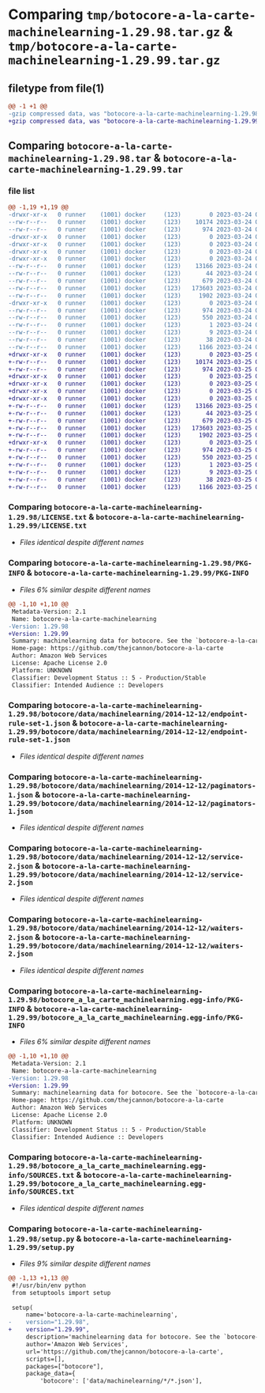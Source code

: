 # Comparing `tmp/botocore-a-la-carte-machinelearning-1.29.98.tar.gz` & `tmp/botocore-a-la-carte-machinelearning-1.29.99.tar.gz`

## filetype from file(1)

```diff
@@ -1 +1 @@
-gzip compressed data, was "botocore-a-la-carte-machinelearning-1.29.98.tar", last modified: Fri Mar 24 01:24:31 2023, max compression
+gzip compressed data, was "botocore-a-la-carte-machinelearning-1.29.99.tar", last modified: Sat Mar 25 01:22:57 2023, max compression
```

## Comparing `botocore-a-la-carte-machinelearning-1.29.98.tar` & `botocore-a-la-carte-machinelearning-1.29.99.tar`

### file list

```diff
@@ -1,19 +1,19 @@
-drwxr-xr-x   0 runner    (1001) docker     (123)        0 2023-03-24 01:24:31.742063 botocore-a-la-carte-machinelearning-1.29.98/
--rw-r--r--   0 runner    (1001) docker     (123)    10174 2023-03-24 01:24:31.000000 botocore-a-la-carte-machinelearning-1.29.98/LICENSE.txt
--rw-r--r--   0 runner    (1001) docker     (123)      974 2023-03-24 01:24:31.742063 botocore-a-la-carte-machinelearning-1.29.98/PKG-INFO
-drwxr-xr-x   0 runner    (1001) docker     (123)        0 2023-03-24 01:24:31.742063 botocore-a-la-carte-machinelearning-1.29.98/botocore/
-drwxr-xr-x   0 runner    (1001) docker     (123)        0 2023-03-24 01:24:31.742063 botocore-a-la-carte-machinelearning-1.29.98/botocore/data/
-drwxr-xr-x   0 runner    (1001) docker     (123)        0 2023-03-24 01:24:31.742063 botocore-a-la-carte-machinelearning-1.29.98/botocore/data/machinelearning/
-drwxr-xr-x   0 runner    (1001) docker     (123)        0 2023-03-24 01:24:31.742063 botocore-a-la-carte-machinelearning-1.29.98/botocore/data/machinelearning/2014-12-12/
--rw-r--r--   0 runner    (1001) docker     (123)    13166 2023-03-24 01:23:57.000000 botocore-a-la-carte-machinelearning-1.29.98/botocore/data/machinelearning/2014-12-12/endpoint-rule-set-1.json
--rw-r--r--   0 runner    (1001) docker     (123)       44 2023-03-24 01:23:57.000000 botocore-a-la-carte-machinelearning-1.29.98/botocore/data/machinelearning/2014-12-12/examples-1.json
--rw-r--r--   0 runner    (1001) docker     (123)      679 2023-03-24 01:23:57.000000 botocore-a-la-carte-machinelearning-1.29.98/botocore/data/machinelearning/2014-12-12/paginators-1.json
--rw-r--r--   0 runner    (1001) docker     (123)   173603 2023-03-24 01:23:57.000000 botocore-a-la-carte-machinelearning-1.29.98/botocore/data/machinelearning/2014-12-12/service-2.json
--rw-r--r--   0 runner    (1001) docker     (123)     1902 2023-03-24 01:23:57.000000 botocore-a-la-carte-machinelearning-1.29.98/botocore/data/machinelearning/2014-12-12/waiters-2.json
-drwxr-xr-x   0 runner    (1001) docker     (123)        0 2023-03-24 01:24:31.742063 botocore-a-la-carte-machinelearning-1.29.98/botocore_a_la_carte_machinelearning.egg-info/
--rw-r--r--   0 runner    (1001) docker     (123)      974 2023-03-24 01:24:31.000000 botocore-a-la-carte-machinelearning-1.29.98/botocore_a_la_carte_machinelearning.egg-info/PKG-INFO
--rw-r--r--   0 runner    (1001) docker     (123)      550 2023-03-24 01:24:31.000000 botocore-a-la-carte-machinelearning-1.29.98/botocore_a_la_carte_machinelearning.egg-info/SOURCES.txt
--rw-r--r--   0 runner    (1001) docker     (123)        1 2023-03-24 01:24:31.000000 botocore-a-la-carte-machinelearning-1.29.98/botocore_a_la_carte_machinelearning.egg-info/dependency_links.txt
--rw-r--r--   0 runner    (1001) docker     (123)        9 2023-03-24 01:24:31.000000 botocore-a-la-carte-machinelearning-1.29.98/botocore_a_la_carte_machinelearning.egg-info/top_level.txt
--rw-r--r--   0 runner    (1001) docker     (123)       38 2023-03-24 01:24:31.742063 botocore-a-la-carte-machinelearning-1.29.98/setup.cfg
--rw-r--r--   0 runner    (1001) docker     (123)     1166 2023-03-24 01:24:31.000000 botocore-a-la-carte-machinelearning-1.29.98/setup.py
+drwxr-xr-x   0 runner    (1001) docker     (123)        0 2023-03-25 01:22:57.256421 botocore-a-la-carte-machinelearning-1.29.99/
+-rw-r--r--   0 runner    (1001) docker     (123)    10174 2023-03-25 01:22:57.000000 botocore-a-la-carte-machinelearning-1.29.99/LICENSE.txt
+-rw-r--r--   0 runner    (1001) docker     (123)      974 2023-03-25 01:22:57.256421 botocore-a-la-carte-machinelearning-1.29.99/PKG-INFO
+drwxr-xr-x   0 runner    (1001) docker     (123)        0 2023-03-25 01:22:57.256421 botocore-a-la-carte-machinelearning-1.29.99/botocore/
+drwxr-xr-x   0 runner    (1001) docker     (123)        0 2023-03-25 01:22:57.256421 botocore-a-la-carte-machinelearning-1.29.99/botocore/data/
+drwxr-xr-x   0 runner    (1001) docker     (123)        0 2023-03-25 01:22:57.256421 botocore-a-la-carte-machinelearning-1.29.99/botocore/data/machinelearning/
+drwxr-xr-x   0 runner    (1001) docker     (123)        0 2023-03-25 01:22:57.256421 botocore-a-la-carte-machinelearning-1.29.99/botocore/data/machinelearning/2014-12-12/
+-rw-r--r--   0 runner    (1001) docker     (123)    13166 2023-03-25 01:22:12.000000 botocore-a-la-carte-machinelearning-1.29.99/botocore/data/machinelearning/2014-12-12/endpoint-rule-set-1.json
+-rw-r--r--   0 runner    (1001) docker     (123)       44 2023-03-25 01:22:12.000000 botocore-a-la-carte-machinelearning-1.29.99/botocore/data/machinelearning/2014-12-12/examples-1.json
+-rw-r--r--   0 runner    (1001) docker     (123)      679 2023-03-25 01:22:12.000000 botocore-a-la-carte-machinelearning-1.29.99/botocore/data/machinelearning/2014-12-12/paginators-1.json
+-rw-r--r--   0 runner    (1001) docker     (123)   173603 2023-03-25 01:22:12.000000 botocore-a-la-carte-machinelearning-1.29.99/botocore/data/machinelearning/2014-12-12/service-2.json
+-rw-r--r--   0 runner    (1001) docker     (123)     1902 2023-03-25 01:22:12.000000 botocore-a-la-carte-machinelearning-1.29.99/botocore/data/machinelearning/2014-12-12/waiters-2.json
+drwxr-xr-x   0 runner    (1001) docker     (123)        0 2023-03-25 01:22:57.256421 botocore-a-la-carte-machinelearning-1.29.99/botocore_a_la_carte_machinelearning.egg-info/
+-rw-r--r--   0 runner    (1001) docker     (123)      974 2023-03-25 01:22:57.000000 botocore-a-la-carte-machinelearning-1.29.99/botocore_a_la_carte_machinelearning.egg-info/PKG-INFO
+-rw-r--r--   0 runner    (1001) docker     (123)      550 2023-03-25 01:22:57.000000 botocore-a-la-carte-machinelearning-1.29.99/botocore_a_la_carte_machinelearning.egg-info/SOURCES.txt
+-rw-r--r--   0 runner    (1001) docker     (123)        1 2023-03-25 01:22:57.000000 botocore-a-la-carte-machinelearning-1.29.99/botocore_a_la_carte_machinelearning.egg-info/dependency_links.txt
+-rw-r--r--   0 runner    (1001) docker     (123)        9 2023-03-25 01:22:57.000000 botocore-a-la-carte-machinelearning-1.29.99/botocore_a_la_carte_machinelearning.egg-info/top_level.txt
+-rw-r--r--   0 runner    (1001) docker     (123)       38 2023-03-25 01:22:57.256421 botocore-a-la-carte-machinelearning-1.29.99/setup.cfg
+-rw-r--r--   0 runner    (1001) docker     (123)     1166 2023-03-25 01:22:57.000000 botocore-a-la-carte-machinelearning-1.29.99/setup.py
```

### Comparing `botocore-a-la-carte-machinelearning-1.29.98/LICENSE.txt` & `botocore-a-la-carte-machinelearning-1.29.99/LICENSE.txt`

 * *Files identical despite different names*

### Comparing `botocore-a-la-carte-machinelearning-1.29.98/PKG-INFO` & `botocore-a-la-carte-machinelearning-1.29.99/PKG-INFO`

 * *Files 6% similar despite different names*

```diff
@@ -1,10 +1,10 @@
 Metadata-Version: 2.1
 Name: botocore-a-la-carte-machinelearning
-Version: 1.29.98
+Version: 1.29.99
 Summary: machinelearning data for botocore. See the `botocore-a-la-carte` package for more info.
 Home-page: https://github.com/thejcannon/botocore-a-la-carte
 Author: Amazon Web Services
 License: Apache License 2.0
 Platform: UNKNOWN
 Classifier: Development Status :: 5 - Production/Stable
 Classifier: Intended Audience :: Developers
```

### Comparing `botocore-a-la-carte-machinelearning-1.29.98/botocore/data/machinelearning/2014-12-12/endpoint-rule-set-1.json` & `botocore-a-la-carte-machinelearning-1.29.99/botocore/data/machinelearning/2014-12-12/endpoint-rule-set-1.json`

 * *Files identical despite different names*

### Comparing `botocore-a-la-carte-machinelearning-1.29.98/botocore/data/machinelearning/2014-12-12/paginators-1.json` & `botocore-a-la-carte-machinelearning-1.29.99/botocore/data/machinelearning/2014-12-12/paginators-1.json`

 * *Files identical despite different names*

### Comparing `botocore-a-la-carte-machinelearning-1.29.98/botocore/data/machinelearning/2014-12-12/service-2.json` & `botocore-a-la-carte-machinelearning-1.29.99/botocore/data/machinelearning/2014-12-12/service-2.json`

 * *Files identical despite different names*

### Comparing `botocore-a-la-carte-machinelearning-1.29.98/botocore/data/machinelearning/2014-12-12/waiters-2.json` & `botocore-a-la-carte-machinelearning-1.29.99/botocore/data/machinelearning/2014-12-12/waiters-2.json`

 * *Files identical despite different names*

### Comparing `botocore-a-la-carte-machinelearning-1.29.98/botocore_a_la_carte_machinelearning.egg-info/PKG-INFO` & `botocore-a-la-carte-machinelearning-1.29.99/botocore_a_la_carte_machinelearning.egg-info/PKG-INFO`

 * *Files 6% similar despite different names*

```diff
@@ -1,10 +1,10 @@
 Metadata-Version: 2.1
 Name: botocore-a-la-carte-machinelearning
-Version: 1.29.98
+Version: 1.29.99
 Summary: machinelearning data for botocore. See the `botocore-a-la-carte` package for more info.
 Home-page: https://github.com/thejcannon/botocore-a-la-carte
 Author: Amazon Web Services
 License: Apache License 2.0
 Platform: UNKNOWN
 Classifier: Development Status :: 5 - Production/Stable
 Classifier: Intended Audience :: Developers
```

### Comparing `botocore-a-la-carte-machinelearning-1.29.98/botocore_a_la_carte_machinelearning.egg-info/SOURCES.txt` & `botocore-a-la-carte-machinelearning-1.29.99/botocore_a_la_carte_machinelearning.egg-info/SOURCES.txt`

 * *Files identical despite different names*

### Comparing `botocore-a-la-carte-machinelearning-1.29.98/setup.py` & `botocore-a-la-carte-machinelearning-1.29.99/setup.py`

 * *Files 9% similar despite different names*

```diff
@@ -1,13 +1,13 @@
 #!/usr/bin/env python
 from setuptools import setup
 
 setup(
     name='botocore-a-la-carte-machinelearning',
-    version="1.29.98",
+    version="1.29.99",
     description='machinelearning data for botocore. See the `botocore-a-la-carte` package for more info.',
     author='Amazon Web Services',
     url='https://github.com/thejcannon/botocore-a-la-carte',
     scripts=[],
     packages=["botocore"],
     package_data={
         'botocore': ['data/machinelearning/*/*.json'],
```

